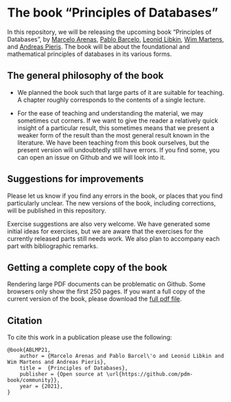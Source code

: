 
# The book “Principles of Databases”

In this repository, we will be releasing the upcoming book “Principles
of Databases”, by [Marcelo Arenas](https://marceloarenas.cl/), [Pablo Barcelo](https://pbarcelo.ing.uc.cl/), [Leonid Libkin](https://homepages.inf.ed.ac.uk/libkin/), [Wim Martens](https://www.theoinf.uni-bayreuth.de/en/team/martens_wim/index.php), and [Andreas Pieris](https://homepages.inf.ed.ac.uk/apieris/). 
The book will be about the foundational and mathematical
principles of databases in its various forms. 

## The general philosophy of the book

* We planned the book such that large parts of it are suitable for
teaching.  A chapter roughly corresponds to the contents of a single
lecture.

* For the ease of teaching and understanding the material, we may
sometimes cut corners. If we want to give the reader a relatively
quick insight of a particular result, this sometimes means that we
present a weaker form of the result than the most general result known
in the literature.  We have been teaching from this book ourselves,
but the present version will undoubtedly still have errors. If you
find some, you can open an issue on Github and we will look into it.

## Suggestions for improvements

Please let us know if you find any errors in the book, or places that
you find particularly unclear. The new versions of the book, including
corrections, will be published in this repository.

Exercise suggestions are also very welcome. We have generated some
initial ideas for exercises, but we are aware that the exercises for
the currently released parts still needs work. We also plan to
accompany each part with bibliographic remarks.

## Getting a complete copy of the book

Rendering large PDF documents can be problematic on Github. Some browsers
only show the first 250 pages. If you want a full copy of the current 
version of the book, please download the [full pdf file](https://github.com/pdm-book/community/blob/main/pdm-public.pdf).

## Citation

To cite this work in a publication please use the following:

```
@book{ABLMP21,
	author = {Marcelo Arenas and Pablo Barcel\'o and Leonid Libkin and Wim Martens and Andreas Pieris},
	title =	 {Principles of Databases},
	publisher = {Open source at \url{https://github.com/pdm-book/community}},
	year = {2021},
}
```
